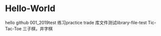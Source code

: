 # Hello-World
hello github
001_2019test  练习practice
trade  库文件测试library-file-test
Tic-Tac-Toe  三子棋，井字棋
